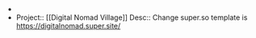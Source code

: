 -
- Project:: [[Digital Nomad Village]]
  Desc:: Change super.so template is https://digitalnomad.super.site/